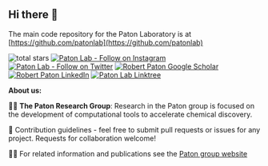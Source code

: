 ## Hi there 👋

The main code repository for the Paton Laboratory is at [https://github.com/patonlab](https://github.com/patonlab)

<img alt="total stars" title="Total stars on GitHub" src="https://custom-icon-badges.herokuapp.com/badge/dynamic/json?logo=star&color=55960c&labelColor=488207&label=Stars&style=for-the-badge&query=%24.stars&url=https://api.github-star-counter.workers.dev/user/patonlab"/></a>
[![Paton Lab - Follow on Instagram](https://img.shields.io/badge/Instagram-E4405F?style=for-the-badge&logo=instagram&logoColor=white)](https://www.instagram.com/paton_research_group/)
[![Paton Lab - Follow on Twitter](https://img.shields.io/twitter/follow/bobbypaton?color=blue&label=Twitter&logo=Twitter&logoColor=blue&style=for-the-badge)](https://x.com/bobbypaton)
[![Robert Paton Google Scholar](https://img.shields.io/badge/Google_Scholar-4285F4?style=for-the-badge&logo=google-scholar&logoColor=white)](https://scholar.google.co.uk/citations?hl=en&user=V6SXhCsAAAAJ)
[![Robert Paton LinkedIn](https://img.shields.io/badge/LinkedIn-0077B5?style=for-the-badge&logo=linkedin&logoColor=white)](https://www.linkedin.com/in/robertpaton1/)
[![Paton Lab Linktree](https://img.shields.io/badge/linktree-39E09B?style=for-the-badge&logo=linktree&logoColor=white)](https://linktr.ee/patonlab)

**About us:**

🙋‍♀️ **The Paton Research Group**: Research in the Paton group is focused on the development of computational tools to accelerate chemical discovery.

🌈 Contribution guidelines - feel free to submit pull requests or issues for any project. Requests for collaboration welcome!

👩‍💻 For related information and publications see the [Paton group website](https://patonlab.colostate.edu)

